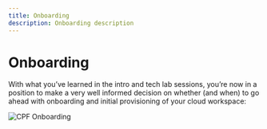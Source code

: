 ```yaml
---
title: Onboarding
description: Onboarding description
---
```


# Onboarding
With what you’ve learned in the intro and tech lab sessions, you’re now in a position to make a very well informed decision on whether (and when) to go ahead with onboarding and initial provisioning of your cloud workspace:
<br>

![CPF Onboarding](https://i.imgur.com/kF9rSwi.png 'The 2 stages after teams decide on cloud. First there is a 3 hour BC Government Multi-Disciplined Team  Onboarding session, then a 2 hour BC Government Technical Training and Provisioning session.')